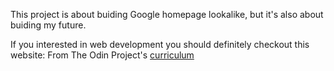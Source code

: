 This project is about buiding Google homepage lookalike, but it's also about buiding my future.

If you interested in web development you should definitely checkout this website: From The Odin Project's [curriculum](http://www.theodinproject.com/courses/web-development-101/lessons/html-css)